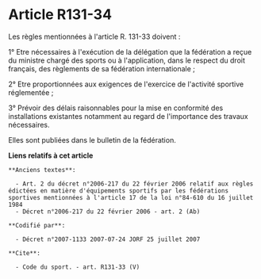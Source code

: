 # Article R131-34

Les règles mentionnées à l'article R. 131-33 doivent : 

1° Etre nécessaires à l'exécution de la délégation que la fédération a reçue du ministre chargé des sports ou à
l'application, dans le respect du droit français, des règlements de sa fédération internationale ; 

2° Etre proportionnées aux exigences de l'exercice de l'activité sportive réglementée ; 

3° Prévoir des délais raisonnables pour la mise en conformité des installations existantes notamment au regard de
l'importance des travaux nécessaires. 

Elles sont publiées dans le bulletin de la fédération.

**Liens relatifs à cet article**

	**Anciens textes**:

	  - Art. 2 du décret n°2006-217 du 22 février 2006 relatif aux règles édictées en matière d'équipements sportifs par les fédérations sportives mentionnées à l'article 17 de la loi n°84-610 du 16 juillet 1984
	  - Décret n°2006-217 du 22 février 2006 - art. 2 (Ab)

	**Codifié par**:

	  - Décret n°2007-1133 2007-07-24 JORF 25 juillet 2007

	**Cite**:

	  - Code du sport. - art. R131-33 (V)
